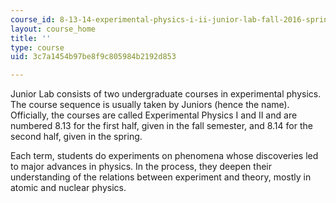 ```yaml
---
course_id: 8-13-14-experimental-physics-i-ii-junior-lab-fall-2016-spring-2017
layout: course_home
title: ''
type: course
uid: 3c7a1454b97be8f9c805984b2192d853

---
```

Junior Lab consists of two undergraduate courses in experimental physics. The course sequence is usually taken by Juniors (hence the name). Officially, the courses are called Experimental Physics I and II and are numbered 8.13 for the first half, given in the fall semester, and 8.14 for the second half, given in the spring.

Each term, students do experiments on phenomena whose discoveries led to major advances in physics. In the process, they deepen their understanding of the relations between experiment and theory, mostly in atomic and nuclear physics.

